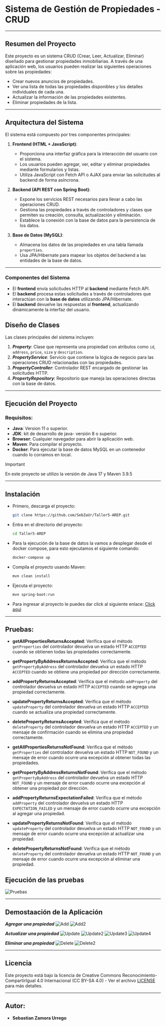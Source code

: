 # Sistema de Gestión de Propiedades - CRUD

---

## Resumen del Proyecto

Este proyecto es un sistema CRUD (Crear, Leer, Actualizar, Eliminar) diseñado para gestionar propiedades inmobiliarias. A través de una aplicación web, los usuarios pueden realizar las siguientes operaciones sobre las propiedades:

- Crear nuevos anuncios de propiedades.
- Ver una lista de todas las propiedades disponibles y los detalles individuales de cada una.
- Actualizar la información de las propiedades existentes.
- Eliminar propiedades de la lista.
---

## Arquitectura del Sistema

El sistema está compuesto por tres componentes principales:

1. **Frontend (HTML + JavaScript)**:
    - Proporciona una interfaz gráfica para la interacción del usuario con el sistema.
    - Los usuarios pueden agregar, ver, editar y eliminar propiedades mediante formularios y listas.
    - Utiliza JavaScript con Fetch API o AJAX para enviar las solicitudes al backend de forma asíncrona.

2. **Backend (API REST con Spring Boot)**:
    - Expone los servicios REST necesarios para llevar a cabo las operaciones CRUD.
    - Gestiona las propiedades a través de controladores y clases que permiten su creación, consulta, actualización y eliminación.
    - Establece la conexión con la base de datos para la persistencia de los datos.

3. **Base de Datos (MySQL)**:
    - Almacena los datos de las propiedades en una tabla llamada `properties`.
    - Usa JPA/Hibernate para mapear los objetos del backend a las entidades de la base de datos.

---

### Componentes del Sistema

- El **frontend** envía solicitudes HTTP al **backend** mediante Fetch API.
- El **backend** procesa estas solicitudes a través de controladores que interactúan con la **base de datos** utilizando JPA/Hibernate.
- El **backend** devuelve las respuestas al **frontend**, actualizando dinámicamente la interfaz del usuario.

## Diseño de Clases

Las clases principales del sistema incluyen:

1. ***Property***: Clase que representa una propiedad con atributos como `id`, `address`, `price`, `size` y `description`.
2. ***PropertyService***: Servicio que contiene la lógica de negocio para las operaciones CRUD relacionadas con las propiedades.
3. ***PropertyController***: Controlador REST encargado de gestionar las solicitudes HTTP.
4. ***PropertyRepository***: Repositorio que maneja las operaciones directas con la base de datos.

---

## Ejecución del Proyecto
### Requisitos:
* __Java__: Version 11 o superior.
* __JDK__: kit de desarrollo de java- versión 8 o superior.
* __Browser__: Cualquier navegador para abrir la aplicación web.
* __Maven__: Para compilar el proyecto.
* __Docker__: Para ejecutar la base de datos MySQL en un contenedor cuando lo corramos en local.

> [!IMPORTANT]
> En este proyecto se utilizo la versión de Java 17 y Maven 3.9.5
---

## Instalación

* Primero, descarga el proyecto:

    ```bash
    git clone https://github.com/SebZaUr/Taller5-AREP.git
    ```

* Entra en el directorio del proyecto:

    ```bash
    cd Taller5-AREP
    ```
  
* Para la ejecución de la base de datos la vamos a desplegar desde el docker compose, para esto ejecutamos el siguiente comando:

    ```bash
    docker-compose up
    ```

* Compila el proyecto usando Maven:

    ```bash
    mvn clean install
    ```
  
* Ejecuta el proyecto:

    ```bash
    mvn spring-boot:run
    ```
  
* Para ingresar al proyecto le puedes dar click al siguiente enlace: [Click aqui](http://localhost:8080/)

---

## Pruebas:

- **getAllPropertiesReturnsAccepted**: Verifica que el método `getProperties` del controlador devuelva un estado HTTP `ACCEPTED` cuando se obtienen todas las propiedades correctamente.

- **getPropertyByAddressReturnsAccepted**: Verifica que el método `getPropertyByAddress` del controlador devuelva un estado HTTP `ACCEPTED` cuando se obtiene una propiedad por dirección correctamente.

- **addPropertyReturnsAccepted**: Verifica que el método `addProperty` del controlador devuelva un estado HTTP `ACCEPTED` cuando se agrega una propiedad correctamente.

- **updatePropertyReturnsAccepted**: Verifica que el método `updateProperty` del controlador devuelva un estado HTTP `ACCEPTED` cuando se actualiza una propiedad correctamente.

- **deletePropertyReturnsAccepted**: Verifica que el método `deleteProperty` del controlador devuelva un estado HTTP `ACCEPTED` y un mensaje de confirmación cuando se elimina una propiedad correctamente.

- **getAllPropertiesReturnsNotFound**: Verifica que el método `getProperties` del controlador devuelva un estado HTTP `NOT_FOUND` y un mensaje de error cuando ocurre una excepción al obtener todas las propiedades.

- **getPropertyByAddressReturnsNotFound**: Verifica que el método `getPropertyByAddress` del controlador devuelva un estado HTTP `NOT_FOUND` y un mensaje de error cuando ocurre una excepción al obtener una propiedad por dirección.

- **addPropertyReturnsExpectationFailed**: Verifica que el método `addProperty` del controlador devuelva un estado HTTP `EXPECTATION_FAILED` y un mensaje de error cuando ocurre una excepción al agregar una propiedad.

- **updatePropertyReturnsNotFound**: Verifica que el método `updateProperty` del controlador devuelva un estado HTTP `NOT_FOUND` y un mensaje de error cuando ocurre una excepción al actualizar una propiedad.

- **deletePropertyReturnsNotFound**: Verifica que el método `deleteProperty` del controlador devuelva un estado HTTP `NOT_FOUND` y un mensaje de error cuando ocurre una excepción al eliminar una propiedad.

## Ejecución de las pruebas
![Pruebas](./src/resources/img/test.png)

---

## Demostaación de la Aplicación

___Agregar una propiedad___
![Add](./src/main/resources/img/add.png)
![Add2](./src/main/resources/img/add2.png)

___Actualizar una propiedad___
![Update](./src/main/resources/img/update.png)
![Update2](./src/main/resources/img/update2.png)
![Update3](./src/main/resources/img/update3.png)
![Update4](./src/main/resources/img/update4.png)

___Eliminar una propiedad___
![Delete](./src/main/resources/img/delete.png)
![Delete2](./src/main/resources/img/delete2.png)

---

## Licencia
Este proyecto está bajo la licencia de Creative Commons Reconocimiento-CompartirIgual 4.0 Internacional (CC BY-SA 4.0) - Ver el archivo [LICENSE](LICENSE.md) para más detalles.

---
## Autor:
* __Sebastian Zamora Urrego__